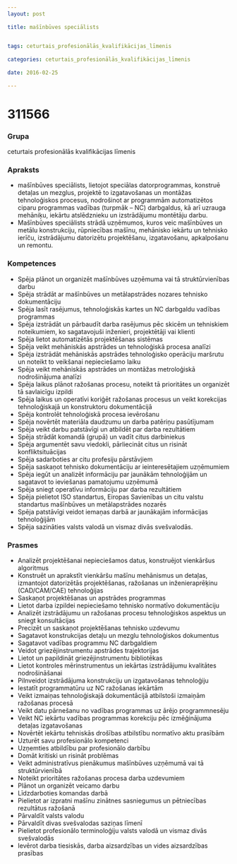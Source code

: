 ```yaml
---
layout: post
    
title: mašīnbūves speciālists

    
tags: ceturtais_profesionālās_kvalifikācijas_līmenis
    
categories: ceturtais_profesionālās_kvalifikācijas_līmenis
    
date: 2016-02-25
    
---
```

# 311566

### Grupa
ceturtais profesionālās kvalifikācijas līmenis


### Apraksts

* mašīnbūves speciālists, lietojot speciālas datorprogrammas, konstruē detaļas un mezglus, projektē to izgatavošanas un montāžas tehnoloģiskos procesus, nodrošinot ar programmām automatizētos ciparu programmas vadības (turpmāk – NC) darbgaldus, kā arī uzrauga mehāniķu, iekārtu atslēdznieku un izstrādājumu montētāju darbu. 
* Mašīnbūves speciālists strādā uzņēmumos, kuros veic mašīnbūves un metālu konstrukciju, rūpniecības mašīnu, mehānisko iekārtu un tehnisko ierīču, izstrādājumu datorizētu projektēšanu, izgatavošanu, apkalpošanu un remontu. 

### Kompetences

* Spēja plānot un organizēt mašīnbūves uzņēmuma vai tā struktūrvienības darbu
* Spēja strādāt ar mašīnbūves un metālapstrādes nozares tehnisko dokumentāciju
* Spēja lasīt rasējumus, tehnoloģiskās kartes un NC darbgaldu vadības programmas
* Spēja izstrādāt un pārbaudīt darba rasējumus pēc skicēm un tehniskiem noteikumiem, ko sagatavojuši inženieri, projektētāji vai klienti
* Spēja lietot automatizētās projektēšanas sistēmas
* Spēja veikt mehāniskās apstrādes un tehnoloģiskā procesa analīzi
* Spēja izstrādāt mehāniskās apstrādes tehnoloģisko operāciju maršrutu un noteikt to veikšanai nepieciešamo laiku
* Spēja veikt mehāniskās apstrādes un montāžas metroloģiskā nodrošinājuma analīzi
* Spēja laikus plānot ražošanas procesu, noteikt tā prioritātes un organizēt tā savlaicīgu izpildi
* Spēja laikus un operatīvi koriģēt ražošanas procesus un veikt korekcijas tehnoloģiskajā un konstruktoru dokumentācijā
* Spēja kontrolēt tehnoloģiskā procesa ievērošanu
* Spēja novērtēt materiāla daudzumu un darba patēriņu pasūtījumam
* Spēja veikt darbu patstāvīgi un atbildēt par darba rezultātiem
* Spēja strādāt komandā (grupā) un vadīt citus darbiniekus
* Spēja argumentēt savu viedokli, pārliecināt citus un risināt konfliktsituācijas
* Spēja sadarboties ar citu profesiju pārstāvjiem
* Spēja saskaņot tehnisko dokumentāciju ar ieinteresētajiem uzņēmumiem
* Spēja iegūt un analizēt informāciju par jaunākām tehnoloģijām un sagatavot to ieviešanas pamatojumu uzņēmumā
* Spēja sniegt operatīvu informāciju par darba rezultātiem
* Spēja pielietot ISO standartus, Eiropas Savienības un citu valstu standartus mašīnbūves un metālapstrādes nozarēs
* Spēja patstāvīgi veidot iemaņas darbā ar jaunākajām informācijas tehnoloģijām
* Spēja sazināties valsts valodā un vismaz divās svešvalodās.

### Prasmes 
* Analizēt projektēšanai nepieciešamos datus, konstruējot vienkāršus algoritmus
* Konstruēt un aprakstīt vienkāršu mašīnu mehānismus un detaļas, izmantojot datorizētās projektēšanas, ražošanas un inženieraprēķinu (CAD/CAM/CAE) tehnoloģijas
* Saskaņot projektēšanas un apstrādes programmas
* Lietot darba izpildei nepieciešamo tehnisko normatīvo dokumentāciju
* Analizēt izstrādājumu un ražošanas procesu tehnoloģiskos aspektus un sniegt konsultācijas
* Precizēt un saskaņot projektēšanas tehnisko uzdevumu
* Sagatavot konstrukcijas detaļu un mezglu tehnoloģiskos dokumentus
* Sagatavot vadības programmu NC darbgaldiem
* Veidot griezējinstrumentu apstrādes trajektorijas
* Lietot un papildināt griezējinstrumentu bibliotēkas
* Lietot kontroles mērinstrumentus un iekārtas izstrādājumu kvalitātes nodrošināšanai
* Pilnveidot izstrādājuma konstrukciju un izgatavošanas tehnoloģiju
* Iestatīt programmatūru uz NC ražošanas iekārtām
* Veikt izmaiņas tehnoloģiskajā dokumentācijā atbilstoši izmaiņām ražošanas procesā
* Veikt datu pārnešanu no vadības programmas uz ārējo programmnesēju
* Veikt NC iekārtu vadības programmas korekciju pēc izmēģinājuma detaļas izgatavošanas
* Novērtēt iekārtu tehniskās drošības atbilstību normatīvo aktu prasībām
* Uzturēt savu profesionālo kompetenci
* Uzņemties atbildību par profesionālo darbību
* Domāt kritiski un risināt problēmas
* Veikt administratīvus pienākumus mašīnbūves uzņēmumā vai tā struktūrvienībā
* Noteikt prioritātes ražošanas procesa darba uzdevumiem
* Plānot un organizēt veicamo darbu
* Līdzdarboties komandas darbā
* Pielietot ar izpratni mašīnu zinātnes sasniegumus un pētniecības rezultātus ražošanā
* Pārvaldīt valsts valodu
* Pārvaldīt divas svešvalodas saziņas līmenī
* Pielietot profesionālo terminoloģiju valsts valodā un vismaz divās svešvalodās
* Ievērot darba tiesiskās, darba aizsardzības un vides aizsardzības prasības